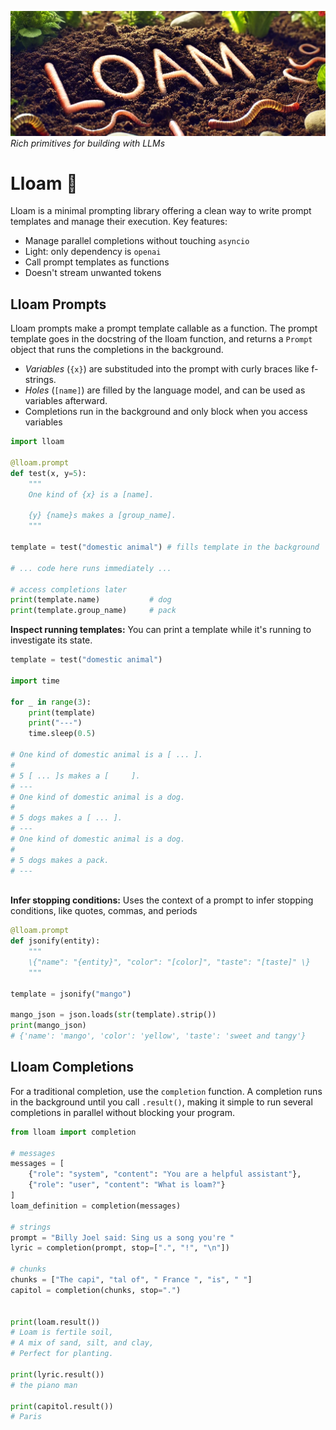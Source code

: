 ![](assets/lloam.png)
*Rich primitives for building with LLMs*
# Lloam 🌱
Lloam is a minimal prompting library offering a clean way to write prompt templates and manage their execution. Key features:
- Manage parallel completions without touching `asyncio`
- Light: only dependency is `openai`
- Call prompt templates as functions
- Doesn't stream unwanted tokens


## Lloam Prompts
Lloam prompts make a prompt template callable as a function. The prompt template goes in the docstring of the lloam function, and returns a `Prompt` object that runs the completions in the background.
- *Variables* (`{x}`) are substituded into the prompt with curly braces like f-strings.
- *Holes* (`[name]`) are filled by the language model, and can be used as variables afterward.
- Completions run in the background and only block when you access variables


```python
import lloam

@lloam.prompt
def test(x, y=5):
    """
    One kind of {x} is a [name].

    {y} {name}s makes a [group_name].
    """

template = test("domestic animal") # fills template in the background

# ... code here runs immediately ...

# access completions later
print(template.name)           # dog
print(template.group_name)     # pack
```

**Inspect running templates:**
You can print a template while it's running to investigate its state.
```python
template = test("domestic animal")

import time

for _ in range(3):
    print(template)
    print("---")
    time.sleep(0.5)

# One kind of domestic animal is a [ ... ].
#
# 5 [ ... ]s makes a [     ].
# ---
# One kind of domestic animal is a dog.
#
# 5 dogs makes a [ ... ].
# ---
# One kind of domestic animal is a dog.
#
# 5 dogs makes a pack.
# ---



```
**Infer stopping conditions:** Uses the context of a prompt to infer stopping conditions, like quotes, commas, and periods

```python
@lloam.prompt
def jsonify(entity):
    """
    \{"name": "{entity}", "color": "[color]", "taste": "[taste]" \}
    """

template = jsonify("mango")

mango_json = json.loads(str(template).strip())
print(mango_json)
# {'name': 'mango', 'color': 'yellow', 'taste': 'sweet and tangy'}
```

## Lloam Completions
For a traditional completion, use the `completion` function. A completion runs in the background until you call `.result()`, making it simple to run several completions in parallel without blocking your program.

```python
from lloam import completion

# messages
messages = [
    {"role": "system", "content": "You are a helpful assistant"},
    {"role": "user", "content": "What is loam?"}
]
loam_definition = completion(messages)

# strings
prompt = "Billy Joel said: Sing us a song you're "
lyric = completion(prompt, stop=[".", "!", "\n"])

# chunks
chunks = ["The capi", "tal of", " France ", "is", " "]
capitol = completion(chunks, stop=".")


print(loam.result())
# Loam is fertile soil,
# A mix of sand, silt, and clay,
# Perfect for planting.

print(lyric.result())
# the piano man 

print(capitol.result())
# Paris

```

